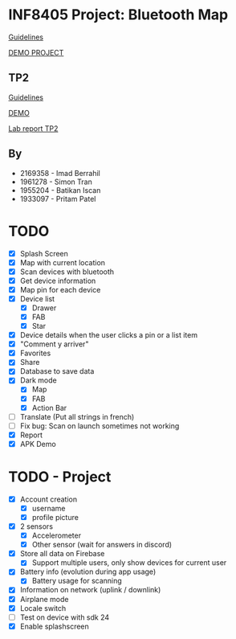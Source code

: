 # INF8405 Project: Bluetooth Map

[Guidelines](INF8405%20-%20Projet%20-%20H2023.pdf)

[DEMO PROJECT](BluetoothMap-INF8405.apk)

## TP2

[Guidelines](INF8405%20-%20TP2%20-%20H2023.pdf)

[DEMO](BluetoothMap-INF8405-TP2.apk)

[Lab report TP2](INF8405_TP2_2169358_1961278_1955204_1933097.pdf)

## By

- 2169358 - Imad Berrahil
- 1961278 - Simon Tran
- 1955204 - Batikan Iscan
- 1933097 - Pritam Patel
 
# TODO

- [x] Splash Screen
- [x] Map with current location
- [x] Scan devices with bluetooth
- [x] Get device information
- [x] Map pin for each device
- [x] Device list
    - [x] Drawer
    - [x] FAB
    - [x] Star
- [x] Device details when the user clicks a pin or a list item
- [x] "Comment y arriver"
- [x] Favorites
- [x] Share
- [x] Database to save data
- [x] Dark mode
    - [x] Map
    - [x] FAB
    - [x] Action Bar
- [ ] Translate (Put all strings in french)
- [ ] Fix bug: Scan on launch sometimes not working
- [x] Report
- [x] APK Demo

# TODO - Project

- [x] Account creation
    - [x] username
    - [x] profile picture
- [x] 2 sensors
    - [x] Accelerometer
    - [x] Other sensor (wait for answers in discord)
- [x] Store all data on Firebase
    - [x] Support multiple users, only show devices for current user
- [x] Battery info (evolution during app usage)
    - [x] Battery usage for scanning
- [x] Information on network (uplink / downlink)
- [x] Airplane mode
- [x] Locale switch
- [ ] Test on device with sdk 24
- [x] Enable splashscreen
